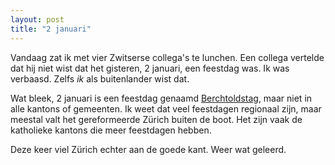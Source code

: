 ```yaml
---
layout: post
title: "2 januari"
---
```


Vandaag zat ik met vier Zwitserse collega's te lunchen. Een collega vertelde dat hij niet wist dat het gisteren, 2 januari, een feestdag was. Ik was verbaasd. Zelfs _ik_ als buitenlander wist dat.

Wat bleek, 2 januari is een feestdag genaamd [Berchtoldstag](https://de.wikipedia.org/wiki/Berchtoldstag), maar niet in alle kantons of gemeenten. Ik weet dat veel feestdagen regionaal zijn, maar meestal valt het gereformeerde Zürich buiten de boot. Het zijn vaak de katholieke kantons die meer feestdagen hebben.

Deze keer viel Zürich echter aan de goede kant. Weer wat geleerd.
